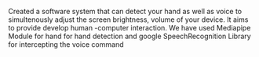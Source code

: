 Created a software system that can detect your hand as well as voice to simultenously adjust the screen brightness, volume of your device.
It aims to provide develop human -computer interaction.
We have used Mediapipe Module for hand for hand detection and google SpeechRecognition Library for intercepting the voice command
